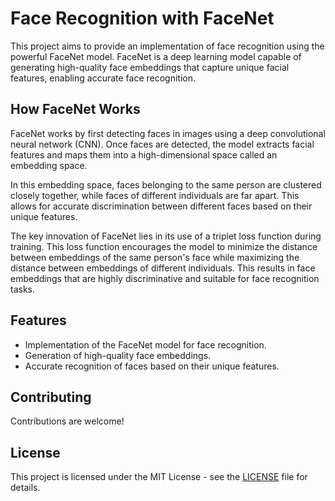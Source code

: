 # Face Recognition with FaceNet

This project aims to provide an implementation of face recognition using the powerful FaceNet model. FaceNet is a deep learning model capable of generating high-quality face embeddings that capture unique facial features, enabling accurate face recognition.

## How FaceNet Works

FaceNet works by first detecting faces in images using a deep convolutional neural network (CNN). Once faces are detected, the model extracts facial features and maps them into a high-dimensional space called an embedding space. 

In this embedding space, faces belonging to the same person are clustered closely together, while faces of different individuals are far apart. This allows for accurate discrimination between different faces based on their unique features.

The key innovation of FaceNet lies in its use of a triplet loss function during training. This loss function encourages the model to minimize the distance between embeddings of the same person's face while maximizing the distance between embeddings of different individuals. This results in face embeddings that are highly discriminative and suitable for face recognition tasks.

## Features

- Implementation of the FaceNet model for face recognition.
- Generation of high-quality face embeddings.
- Accurate recognition of faces based on their unique features.

## Contributing

Contributions are welcome! 
## License

This project is licensed under the MIT License - see the [LICENSE](LICENSE) file for details.

